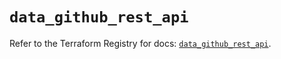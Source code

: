 # `data_github_rest_api`

Refer to the Terraform Registry for docs: [`data_github_rest_api`](https://registry.terraform.io/providers/integrations/github/5.44.0/docs/data-sources/rest_api).
